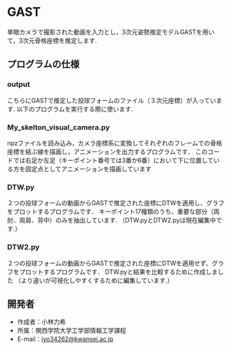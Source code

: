 
# GAST
単眼カメラで撮影された動画を入力とし，3次元姿勢推定モデルGASTを用いて，3次元骨格座標を推定します.

## プログラムの仕様

### output
こちらにGASTで推定した投球フォームのファイル（３次元座標）が入っています.
以下のプログラムを実行する際に使います.


### My_skelton_visual_camera.py
npzファイルを読み込み，カメラ座標系に変換してそれぞれのフレームでの骨格座標を結ぶ線を描画し，アニメーションを出力するプログラムです．
このコードでは右足か左足（キーポイント番号では3番か6番）において下に位置している方を固定点としてアニメーションを描画しています

### DTW.py
２つの投球フォームの動画からGASTで推定された座標にDTWを適用し、グラフをプロットするプログラムです．
キーポイント17種類のうち、重要な部分（両肘、両肩、背中）のみを抽出しています.
（DTW.pyとDTW2.pyは現在編集中です.）

### DTW2.py
２つの投球フォームの動画からGASTで推定された座標にDTWを適用せず、グラフをプロットするプログラムです．
DTW.pyと結果を比較するために作成しました
（より違いが可視化しやすくするために編集しています.）

## 開発者
 
* 作成者：小林力希
* 所属：関西学院大学工学部情報工学課程
* E-mail：iyo34262@kwansei.ac.jp
 
